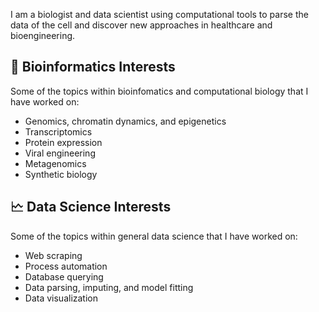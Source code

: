 I am a biologist and data scientist using computational tools to parse the data of the cell and discover new approaches in healthcare and bioengineering.

## 🧬 Bioinformatics Interests
Some of the topics within bioinfomatics and computational biology that I have worked on:
* Genomics, chromatin dynamics, and epigenetics
* Transcriptomics
* Protein expression
* Viral engineering
* Metagenomics
* Synthetic biology

## 🗠 Data Science Interests
Some of the topics within general data science that I have worked on:
* Web scraping
* Process automation
* Database querying
* Data parsing, imputing, and model fitting
* Data visualization
